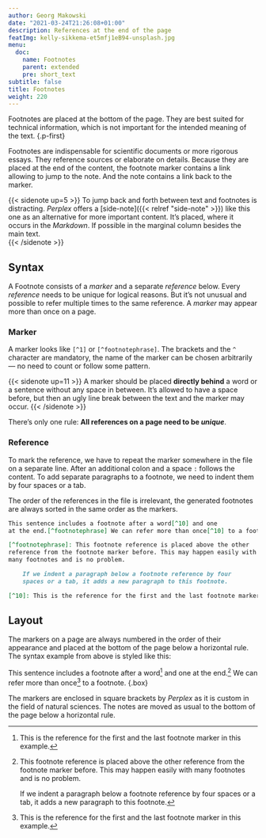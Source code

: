 ```yaml
---
author: Georg Makowski
date: "2021-03-24T21:26:08+01:00"
description: References at the end of the page
featImg: kelly-sikkema-et5mfj1eB94-unsplash.jpg
menu:
  doc:
    name: Footnotes
    parent: extended
    pre: short_text
subtitle: false
title: Footnotes
weight: 220
---
```


Footnotes are placed at the bottom of the page. They are best suited for technical information, which is not important for the intended meaning of the text.
{.p-first} <!--more-->

Footnotes are indispensable for scientific documents or more rigorous essays. They reference sources or elaborate on details. Because they are placed at the end of the content, the footnote marker contains a link allowing to jump to the note. And the note contains a link back to the marker.

{{< sidenote up=5 >}}
To jump back and forth between text and footnotes is distracting. _Perplex_ offers a [side-note]({{< relref "side-note" >}}) like this one as an alternative for more important content. It’s placed, where it occurs in the _Markdown_. If possible in the marginal column besides the main text.  
{{< /sidenote >}}

## Syntax

A Footnote consists of a _marker_ and a separate _reference_ below. Every _reference_ needs to be unique for logical reasons. But it’s not unusual and possible to refer multiple times to the same reference. A _marker_ may appear more than once on a page.

### Marker

A marker looks like `[^1]` or `[^footnotephrase]`. The brackets and the `^` character are mandatory, the name of the marker can be chosen arbitrarily — no need to count or follow some pattern.

{{< sidenote up=11 >}}
A marker should be placed **directly behind** a word or a sentence without any space in between. It’s allowed to have a space before, but then an ugly line break between the text and the marker may occur.
{{< /sidenote >}}

There’s only one rule: **All references on a page need to be _unique_**.

### Reference

To mark the reference, we have to repeat the marker somewhere in the file on a separate line. After an additional colon and a space `:` follows the content. To add separate paragraphs to a footnote, we need to indent them by four spaces or a tab.

The order of the references in the file is irrelevant, the generated footnotes are always sorted in the same order as the markers.

```md
This sentence includes a footnote after a word[^10] and one 
at the end.[^footnotephrase] We can refer more than once[^10] to a footnote.

[^footnotephrase]: This footnote reference is placed above the other
reference from the footnote marker before. This may happen easily with
many footnotes and is no problem.

    If we indent a paragraph below a footnote reference by four
    spaces or a tab, it adds a new paragraph to this footnote.

[^10]: This is the reference for the first and the last footnote marker in this example.
```

## Layout

The markers on a page are always numbered in the order of their appearance and placed at the bottom of the page below a horizontal rule. The syntax example from above is styled like this:

This sentence includes a footnote after a word[^10]  and one at the end.[^footnotephrase] We can refer more than once[^10] to a footnote.
{.box}

[^footnotephrase]: This footnote reference is placed above the other reference from the footnote marker before. This may happen easily with many footnotes and is no problem.

    If we indent a paragraph below a footnote reference by four spaces or a tab, it adds a new paragraph to this footnote.

[^10]: This is the reference for the first and the last footnote marker in this example.

The markers are enclosed in square brackets by _Perplex_ as it is custom in the field of natural sciences. The notes are moved as usual to the bottom of the page below a horizontal rule.
